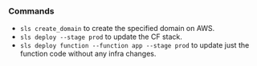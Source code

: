 ### Commands

- `sls create_domain` to create the specified domain on AWS.
- `sls deploy --stage prod` to update the CF stack.
- `sls deploy function --function app --stage prod` to update just the function code without any infra changes.
